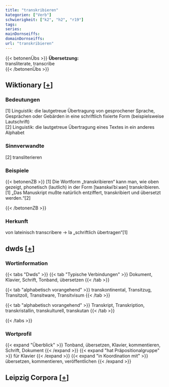 ```yaml
---
title: "transkribieren"
kategorien: ["Verb"]
schwierigkeit: ["k2", "h2", "r19"]
tags:
series:
mainDornseiffs:
domainDornseiffs:
url: "transkribieren"
---
```


{{< betonenÜbs >}}
**Übersetzung:**  
transliterate, transcribe  
{{< /betonenÜbs >}}

## Wiktionary [[+](https://de.wiktionary.org/wiki/transkribieren)]

### Bedeutungen
[1] Linguistik: die lautgetreue Übertragung von gesprochener Sprache, Gesprächen oder Gebärden in eine schriftlich fixierte Form (beispielsweise Lautschrift)  
[2] Linguistik: die lautgetreue Übertragung eines Textes in ein anderes Alphabet  

### Sinnverwandte
[2] transliterieren  

### Beispiele
{{< betonenZB >}}
[1] Die Wortform „transkribieren“ kann man, wie oben gezeigt, phonetisch (lautlich) in der Form [tʁanskʁiˈbiːʁən] transkribieren.  
[1] „Das Manuskript mußte natürlich entziffert, transkribiert und übersetzt werden.“[2]  

{{< /betonenZB >}}
### Herkunft
von lateinisch transcribere → la „schriftlich übertragen“[1]  



## dwds [[+](https://www.dwds.de/wb/transkribieren)]

### Wortinformation
{{< tabs "Dwds" >}}
{{< tab "Typische Verbindungen" >}}
Dokument, Klavier, Schrift, Tonband, übersetzen
{{< /tab >}}

{{< tab "alphabetisch vorangehend" >}}
transkontinental, Transitzug, Transitzoll, Transitware, Transitvisum
{{< /tab >}}

{{< tab "alphabetisch vorangehend" >}}
Transkript, Transkription, transkristallin, transkulturell, transkutan
{{< /tab >}}

{{< /tabs >}}

### Wortprofil
{{< expand "Überblick" >}} Tonband, übersetzen, Klavier, kommentieren, Schrift, Dokument {{< /expand >}}
{{< expand "hat Präpositionalgruppe" >}} für Klavier {{< /expand >}}
{{< expand "in Koordination mit" >}} übersetzen, kommentieren, veröffentlichen {{< /expand >}}

## Leipzig Corpora [[+](https://corpora.uni-leipzig.de/en/res?word=transkribieren&corpusId=deu_newscrawl-public_2018)]

